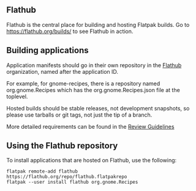 Flathub
-------

Flathub is the central place for building and hosting Flatpak builds.
Go to https://flathub.org/builds/ to see Flathub in action.

Building applications
---------------------

Application manifests should go in their own repository in the [Flathub](https://github.com/flathub) organization,
named after the application ID.

For example, for gnome-recipes, there is a repository named org.gnome.Recipes which has the org.gnome.Recipes.json
file at the toplevel.

Hosted builds should be stable releases, not development snapshots, so please use tarballs or git tags, not just
the tip of a branch.

More detailed requirements can be found in the [Review Guidelines](https://github.com/flathub/flathub/wiki/Review-Guidelines)

Using the Flathub repository
----------------------------

To install applications that are hosted on Flathub, use the following:
```
flatpak remote-add flathub https://flathub.org/repo/flathub.flatpakrepo
flatpak --user install flathub org.gnome.Recipes
```

